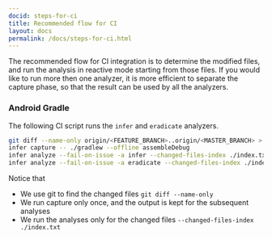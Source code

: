 ```yaml
---
docid: steps-for-ci
title: Recommended flow for CI
layout: docs
permalink: /docs/steps-for-ci.html
---
```


The recommended flow for CI integration is to determine the modified files, and run the analysis in reactive mode starting from those files. If you would like to run more then one analyzer, it is more efficient to separate the capture phase, so that the result can be used by all the analyzers.


### Android Gradle
The following CI script runs the `infer` and `eradicate` analyzers.

```bash
git diff --name-only origin/<FEATURE_BRANCH>..origin/<MASTER_BRANCH> > index.txt
infer capture -- ./gradlew --offline assembleDebug
infer analyze --fail-on-issue -a infer --changed-files-index ./index.txt
infer analyze --fail-on-issue -a eradicate --changed-files-index ./index.txt
```

Notice that
- We use git to find the changed files `git diff --name-only`
- We run capture only once, and the output is kept for the subsequent analyses
- We run the analyses only for the changed files `--changed-files-index ./index.txt`
